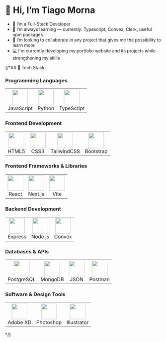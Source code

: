 # 👋 Hi, I’m Tiago Morna

- 👀 I’m a Full-Stack Developer  
- 🌱 I’m always learning — currently: Typescript, Convex, Clerk, useful npm packages
- 💞️ I’m looking to collaborate in any project that gives me the possibility to learn more  
- 💻 I'm currently developing my portfolio website and its projects while strengthening my skills  

{/*## 🚀 Tech Stack

### Programming Languages
<table>
  <tr>
    <td align="center"><img src="https://github.com/user-attachments/assets/d92002e8-8253-4011-b4b0-0df544ce5f18" width="50"><br>JavaScript</td>
    <td align="center"><img src="https://github.com/user-attachments/assets/f964d91d-02e8-4c96-a3f0-7c47ad4409ed" width="50"><br>Python</td>
    <td align="center"><img src="https://github.com/user-attachments/assets/bfc513ff-1bf1-4782-a483-1fe57fca8e3a" width="50"><br>TypeScript</td>
  </tr>
</table>

### Frontend Development
<table>
  <tr>
    <td align="center"><img src="https://github.com/user-attachments/assets/7fbb5147-8506-4259-ba3c-b26e457b9c86" width="50"><br>HTML5</td>
    <td align="center"><img src="https://github.com/user-attachments/assets/608d8be8-b786-484b-af99-eb1b49bdd5b0" width="50"><br>CSS3</td>
    <td align="center"><img src="https://github.com/user-attachments/assets/bb929336-fc16-4768-96a9-9a0bdfde8da7" width="50"><br>TailwindCSS</td>
    <td align="center"><img src="https://github.com/user-attachments/assets/4d19f097-57fd-453d-ac69-040a166753b0" width="50"><br>Bootstrap</td>
  </tr>
</table>

### Frontend Frameworks & Libraries
<table>
  <tr>
    <td align="center"><img src="https://github.com/user-attachments/assets/58de52ad-9b23-4db6-bcce-2ee95744fb54" width="50"><br>React</td>
    <td align="center"><img src="https://github.com/user-attachments/assets/d9c022d0-892d-4c05-9e7f-86cd2ea9041e" width="50"><br>Next.js</td>
    <td align="center"><img src="https://github.com/user-attachments/assets/1b0cdc06-edd8-4915-840e-60bf34f11f94" width="50"><br>Vite</td>
  </tr>
</table>

### Backend Development
<table>
  <tr>
    <td align="center"><img src="https://github.com/user-attachments/assets/74871e10-74e8-4ed0-9be3-2d684e95d083" width="50"><br>Express</td>
    <td align="center"><img src="https://github.com/user-attachments/assets/851f0378-d487-4f5a-b756-bb857f290e84" width="50"><br>Node.js</td>
    <td align="center"><img src="https://github.com/user-attachments/assets/8a01be86-d111-4cc0-870f-8b3a31a2c341" width="50"><br>Convex</td>
  </tr>
</table>

### Databases & APIs
<table>
  <tr>
    <td align="center"><img src="https://github.com/user-attachments/assets/4ebaf0ea-ffb3-4b37-b457-bc2c8281ab73" width="50"><br>PostgreSQL</td>
    <td align="center"><img src="https://github.com/user-attachments/assets/040c28b1-79fa-4a1a-95db-114220170a26" width="50"><br>MongoDB</td>
    <td align="center"><img src="https://github.com/user-attachments/assets/19a27e07-282e-4e4b-b7d4-aaed09b90617" width="50"><br>JSON</td>
    <td align="center"><img src="https://github.com/user-attachments/assets/49611207-ddee-4af5-b427-e5065f8c474c" width="50"><br>Postman</td>
  </tr>
</table>

### Software & Design Tools
<table>
  <tr>
    <td align="center"><img src="https://github.com/user-attachments/assets/6948f550-b2d5-415d-8987-efd1940a390d" width="50"><br>Adobe XD</td>
    <td align="center"><img src="https://github.com/user-attachments/assets/eec1c9c2-650a-40cd-8eb6-21a26da720be" width="50"><br>Photoshop</td>
    <td align="center"><img src="https://github.com/user-attachments/assets/ded5879e-22ab-42d7-8c69-92183ab48098" width="50"><br>Illustrator</td>
  </tr>
</table>
*/}
